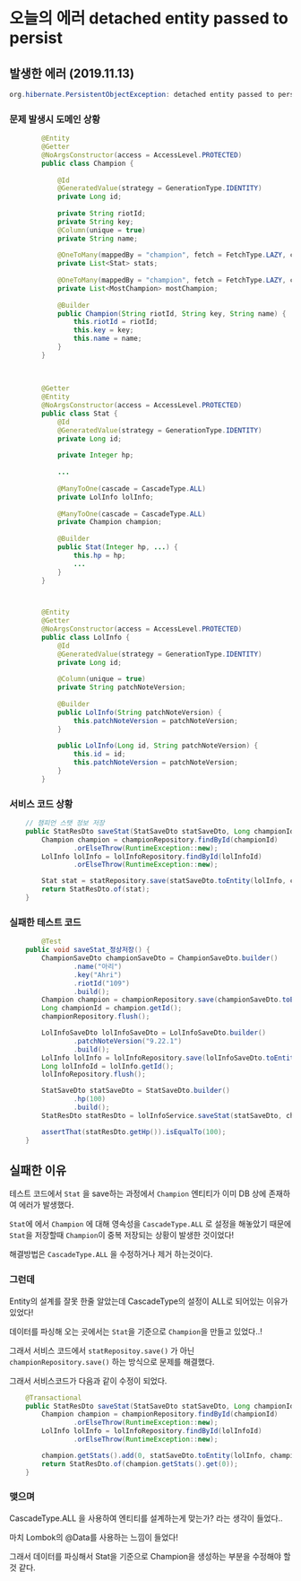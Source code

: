 # 오늘의 에러 detached entity passed to persist 

## 발생한 에러 (2019.11.13)

```java
org.hibernate.PersistentObjectException: detached entity passed to persist
```



### 문제 발생시 도메인 상황

```java
		@Entity
		@Getter
		@NoArgsConstructor(access = AccessLevel.PROTECTED)
		public class Champion {
		
		    @Id
		    @GeneratedValue(strategy = GenerationType.IDENTITY)
		    private Long id;
		
		    private String riotId;
		    private String key;
		    @Column(unique = true)
		    private String name;
		
		    @OneToMany(mappedBy = "champion", fetch = FetchType.LAZY, cascade = CascadeType.ALL)
		    private List<Stat> stats;
		
		    @OneToMany(mappedBy = "champion", fetch = FetchType.LAZY, cascade = CascadeType.ALL)
		    private List<MostChampion> mostChampion;
		
		    @Builder
		    public Champion(String riotId, String key, String name) {
		        this.riotId = riotId;
		        this.key = key;
		        this.name = name;
		    }
		}
		
		
		
		@Getter
		@Entity
		@NoArgsConstructor(access = AccessLevel.PROTECTED)
		public class Stat {
		    @Id
		    @GeneratedValue(strategy = GenerationType.IDENTITY)
		    private Long id;
		
		    private Integer hp;
		    
		    ...
		
		    @ManyToOne(cascade = CascadeType.ALL)
		    private LolInfo lolInfo;
		
		    @ManyToOne(cascade = CascadeType.ALL)
		    private Champion champion;
		
		    @Builder
		    public Stat(Integer hp, ...) {
		        this.hp = hp;
		        ...
		    }
		}



		@Entity
		@Getter
		@NoArgsConstructor(access = AccessLevel.PROTECTED)
		public class LolInfo {
		    @Id
		    @GeneratedValue(strategy = GenerationType.IDENTITY)
		    private Long id;
		
		    @Column(unique = true)
		    private String patchNoteVersion;
		
		    @Builder
		    public LolInfo(String patchNoteVersion) {
		        this.patchNoteVersion = patchNoteVersion;
		    }
		
		    public LolInfo(Long id, String patchNoteVersion) {
		        this.id = id;
		        this.patchNoteVersion = patchNoteVersion;
		    }
		}

```



### 서비스 코드 상황

```java
    // 챔피언 스탯 정보 저장
    public StatResDto saveStat(StatSaveDto statSaveDto, Long championId, Long lolInfoId) {
        Champion champion = championRepository.findById(championId)
                .orElseThrow(RuntimeException::new);
        LolInfo lolInfo = lolInfoRepository.findById(lolInfoId)
                .orElseThrow(RuntimeException::new);

        Stat stat = statRepository.save(statSaveDto.toEntity(lolInfo, champion));
        return StatResDto.of(stat);
    }
```





### 실패한 테스트 코드

```java
		@Test
    public void saveStat_정상저장() {
        ChampionSaveDto championSaveDto = ChampionSaveDto.builder()
                .name("아리")
                .key("Ahri")
                .riotId("109")
                .build();
        Champion champion = championRepository.save(championSaveDto.toEntity());
        Long championId = champion.getId();
        championRepository.flush();

        LolInfoSaveDto lolInfoSaveDto = LolInfoSaveDto.builder()
                .patchNoteVersion("9.22.1")
                .build();
        LolInfo lolInfo = lolInfoRepository.save(lolInfoSaveDto.toEntity());
        Long lolInfoId = lolInfo.getId();
        lolInfoRepository.flush();

        StatSaveDto statSaveDto = StatSaveDto.builder()
                .hp(100)
                .build();
        StatResDto statResDto = lolInfoService.saveStat(statSaveDto, championId, lolInfoId);

        assertThat(statResDto.getHp()).isEqualTo(100);
    }
```



## 실패한 이유

테스트 코드에서 `Stat` 을 save하는 과정에서 `Champion` 엔티티가 이미 DB 상에 존재하여 에러가 발생했다.

`Stat`에 에서 `Champion` 에 대해 영속성을 `CascadeType.ALL` 로 설정을 해놓았기 때문에 `Stat`을 저장할때 `Champion`이 중복 저장되는 상황이 발생한 것이었다!

해결방법은 `CascadeType.ALL` 을 수정하거나 제거 하는것이다.



### 그런데

Entity의 설계를 잘못 한줄 알았는데 CascadeType의 설정이 ALL로 되어있는 이유가 있었다!

데이터를 파싱해 오는 곳에서는 `Stat`을 기준으로 `Champion`을 만들고 있었다..!

그래서 서비스 코드에서 `statRepositoy.save()` 가 아닌 `championRepository.save()` 하는 방식으로 문제를 해결했다.

그래서 서비스코드가 다음과 같이 수정이 되었다.

```java
    @Transactional
    public StatResDto saveStat(StatSaveDto statSaveDto, Long championId, Long lolInfoId) {
        Champion champion = championRepository.findById(championId)
                .orElseThrow(RuntimeException::new);
        LolInfo lolInfo = lolInfoRepository.findById(lolInfoId)
                .orElseThrow(RuntimeException::new);

        champion.getStats().add(0, statSaveDto.toEntity(lolInfo, champion));
        return StatResDto.of(champion.getStats().get(0));
    }
```



### 맺으며

CascadeType.ALL 을 사용하여 엔티티를 설계하는게 맞는가? 라는 생각이 들었다..

마치 Lombok의 @Data를 사용하는 느낌이 들었다!

그래서 데이터를 파싱해서 Stat을 기준으로 Champion을 생성하는 부분을 수정해야 할 것 같다.